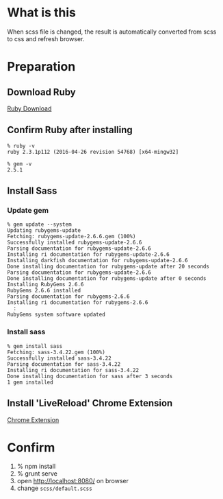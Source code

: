 # What is this
When scss file is changed, the result is automatically converted from scss to css and refresh browser.

# Preparation
## Download Ruby
[Ruby Download](http://rubyinstaller.org/downloads/)

## Confirm Ruby after installing
```
% ruby -v
ruby 2.3.1p112 (2016-04-26 revision 54768) [x64-mingw32]
```

```
% gem -v
2.5.1
```

## Install Sass
### Update gem
```
% gem update --system
Updating rubygems-update
Fetching: rubygems-update-2.6.6.gem (100%)
Successfully installed rubygems-update-2.6.6
Parsing documentation for rubygems-update-2.6.6
Installing ri documentation for rubygems-update-2.6.6
Installing darkfish documentation for rubygems-update-2.6.6
Done installing documentation for rubygems-update after 20 seconds
Parsing documentation for rubygems-update-2.6.6
Done installing documentation for rubygems-update after 0 seconds
Installing RubyGems 2.6.6
RubyGems 2.6.6 installed
Parsing documentation for rubygems-2.6.6
Installing ri documentation for rubygems-2.6.6
  :
RubyGems system software updated
```
### Install sass 
```
% gem install sass
Fetching: sass-3.4.22.gem (100%)
Successfully installed sass-3.4.22
Parsing documentation for sass-3.4.22
Installing ri documentation for sass-3.4.22
Done installing documentation for sass after 3 seconds
1 gem installed
```

## Install 'LiveReload' Chrome Extension
[Chrome Extension](https://chrome.google.com/webstore/detail/livereload/jnihajbhpnppcggbcgedagnkighmdlei?utm_source=chrome-app-launcher-info-dialog)


# Confirm
1. % npm install
2. % grunt serve
3. open [http://localhost:8080/](http://localhost:8080/) on browser
2. change `scss/default.scss`

